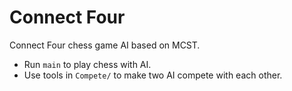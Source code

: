 # Connect Four

Connect Four chess game AI based on MCST.

- Run `main`  to play chess with AI.
- Use tools in `Compete/` to make two AI compete with each other.